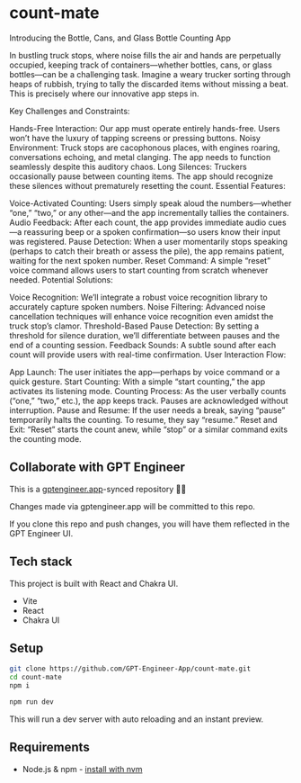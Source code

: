 # count-mate

Introducing the Bottle, Cans, and Glass Bottle Counting App

In bustling truck stops, where noise fills the air and hands are perpetually occupied, keeping track of containers—whether bottles, cans, or glass bottles—can be a challenging task. Imagine a weary trucker sorting through heaps of rubbish, trying to tally the discarded items without missing a beat. This is precisely where our innovative app steps in.

Key Challenges and Constraints:

Hands-Free Interaction: Our app must operate entirely hands-free. Users won’t have the luxury of tapping screens or pressing buttons.
Noisy Environment: Truck stops are cacophonous places, with engines roaring, conversations echoing, and metal clanging. The app needs to function seamlessly despite this auditory chaos.
Long Silences: Truckers occasionally pause between counting items. The app should recognize these silences without prematurely resetting the count.
Essential Features:

Voice-Activated Counting: Users simply speak aloud the numbers—whether “one,” “two,” or any other—and the app incrementally tallies the containers.
Audio Feedback: After each count, the app provides immediate audio cues—a reassuring beep or a spoken confirmation—so users know their input was registered.
Pause Detection: When a user momentarily stops speaking (perhaps to catch their breath or assess the pile), the app remains patient, waiting for the next spoken number.
Reset Command: A simple “reset” voice command allows users to start counting from scratch whenever needed.
Potential Solutions:

Voice Recognition: We’ll integrate a robust voice recognition library to accurately capture spoken numbers.
Noise Filtering: Advanced noise cancellation techniques will enhance voice recognition even amidst the truck stop’s clamor.
Threshold-Based Pause Detection: By setting a threshold for silence duration, we’ll differentiate between pauses and the end of a counting session.
Feedback Sounds: A subtle sound after each count will provide users with real-time confirmation.
User Interaction Flow:

App Launch: The user initiates the app—perhaps by voice command or a quick gesture.
Start Counting: With a simple “start counting,” the app activates its listening mode.
Counting Process: As the user verbally counts (“one,” “two,” etc.), the app keeps track. Pauses are acknowledged without interruption.
Pause and Resume: If the user needs a break, saying “pause” temporarily halts the counting. To resume, they say “resume.”
Reset and Exit: “Reset” starts the count anew, while “stop” or a similar command exits the counting mode.

## Collaborate with GPT Engineer

This is a [gptengineer.app](https://gptengineer.app)-synced repository 🌟🤖

Changes made via gptengineer.app will be committed to this repo.

If you clone this repo and push changes, you will have them reflected in the GPT Engineer UI.

## Tech stack

This project is built with React and Chakra UI.

- Vite
- React
- Chakra UI

## Setup

```sh
git clone https://github.com/GPT-Engineer-App/count-mate.git
cd count-mate
npm i
```

```sh
npm run dev
```

This will run a dev server with auto reloading and an instant preview.

## Requirements

- Node.js & npm - [install with nvm](https://github.com/nvm-sh/nvm#installing-and-updating)
